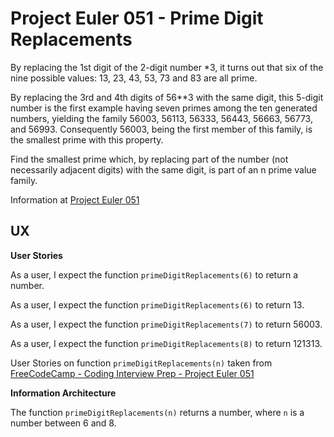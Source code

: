 # Project Euler 051 - Prime Digit Replacements

By replacing the 1st digit of the 2-digit number *3, it turns out that six of the nine possible values: 13, 23, 43, 53, 73 and 83 are all prime.

By replacing the 3rd and 4th digits of 56**3 with the same digit, this 5-digit number is the first example having seven primes among the ten generated numbers, yielding the family 56003, 56113, 56333, 56443, 56663, 56773, and 56993.  Consequently 56003, being the first member of this family, is the smallest prime with this property.

Find the smallest prime which, by replacing part of the number (not necessarily adjacent digits) with the same digit, is part of an n prime value family.

Information at [Project Euler 051](https://projecteuler.net/problem=51)

## UX

**User Stories**

As a user, I expect the function `primeDigitReplacements(6)` to return a number.

As a user, I expect the function `primeDigitReplacements(6)` to return 13.

As a user, I expect the function `primeDigitReplacements(7)` to return 56003.

As a user, I expect the function `primeDigitReplacements(8)` to return 121313.

User Stories on function `primeDigitReplacements(n)` taken from [FreeCodeCamp - Coding Interview Prep - Project Euler 051](https://www.freecodecamp.org/learn/coding-interview-prep/project-euler/problem-51-prime-digit-replacements)

**Information Architecture**

The function `primeDigitReplacements(n)` returns a number, where `n` is a number between 6 and 8.



